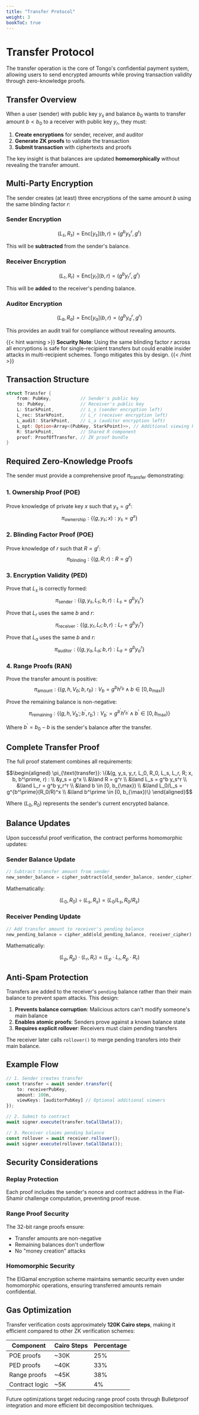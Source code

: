 ```yaml
---
title: "Transfer Protocol"
weight: 3
bookToC: true
---
```


# Transfer Protocol

The transfer operation is the core of Tongo's confidential payment system, allowing users to send encrypted amounts while proving transaction validity through zero-knowledge proofs.

## Transfer Overview

When a user (sender) with public key $y_s$ and balance $b_0$ wants to transfer amount $b < b_0$ to a receiver with public key $y_r$, they must:

1. **Create encryptions** for sender, receiver, and auditor
2. **Generate ZK proofs** to validate the transaction
3. **Submit transaction** with ciphertexts and proofs

The key insight is that balances are updated **homomorphically** without revealing the transfer amount.

## Multi-Party Encryption

The sender creates (at least) three encryptions of the same amount $b$ using the same blinding factor $r$:

### Sender Encryption
$$(\mathit{L_s}, \mathit{R_s}) = \text{Enc}[y_s](b, r) = (g^b y_s^r, g^r)$$

This will be **subtracted** from the sender's balance.

### Receiver Encryption  
$$(\mathit{L_r}, \mathit{R_r}) = \text{Enc}[y_r](b, r) = (g^b y_r^r, g^r)$$

This will be **added** to the receiver's pending balance.

### Auditor Encryption
$$(\mathit{L_a}, \mathit{R_a}) = \text{Enc}[y_a](b, r) = (g^b y_a^r, g^r)$$

This provides an audit trail for compliance without revealing amounts.

{{< hint warning >}}
**Security Note**: Using the same blinding factor $r$ across all encryptions is safe for single-recipient transfers but could enable insider attacks in multi-recipient schemes. Tongo mitigates this by design.
{{< /hint >}}

## Transaction Structure

```rust
struct Transfer {
    from: PubKey,           // Sender's public key
    to: PubKey,             // Receiver's public key  
    L: StarkPoint,          // L_s (sender encryption left)
    L_rec: StarkPoint,      // L_r (receiver encryption left)
    L_audit: StarkPoint,    // L_a (auditor encryption left)
    L_opt: Option<Array<(PubKey, StarkPoint)>>, // Additional viewing keys
    R: StarkPoint,          // Shared R component
    proof: ProofOfTransfer, // ZK proof bundle
}
```

## Required Zero-Knowledge Proofs

The sender must provide a comprehensive proof $\pi_{\text{transfer}}$ demonstrating:

### 1. Ownership Proof (POE)
Prove knowledge of private key $x$ such that $y_s = g^x$:
$$\pi_{\text{ownership}}: \{(g, y_s; x) : y_s = g^x\}$$

### 2. Blinding Factor Proof (POE)  
Prove knowledge of $r$ such that $R = g^r$:
$$\pi_{\text{blinding}}: \{(g, R; r) : R = g^r\}$$

### 3. Encryption Validity (PED)
Prove that $L_s$ is correctly formed:
$$\pi_{\text{sender}}: \{(g, y_s, L_s; b, r) : L_s = g^b y_s^r\}$$

Prove that $L_r$ uses the same $b$ and $r$:
$$\pi_{\text{receiver}}: \{(g, y_r, L_r; b, r) : L_r = g^b y_r^r\}$$

Prove that $L_a$ uses the same $b$ and $r$:
$$\pi_{\text{auditor}}: \{(g, y_a, L_a; b, r) : L_a = g^b y_a^r\}$$

### 4. Range Proofs (RAN)
Prove the transfer amount is positive:
$$\pi_{\text{amount}}: \{(g, h, V_b; b, r_b) : V_b = g^b h^{r_b} \land b \in [0, b_{\max})\}$$

Prove the remaining balance is non-negative:
$$\pi_{\text{remaining}}: \{(g, h, V_{b^\prime}; b^\prime, r_{b^\prime}) : V_{b^\prime} = g^{b^\prime} h^{r_{b^\prime}} \land b^\prime \in [0, b_{\max})\}$$

Where $b^\prime = b_0 - b$ is the sender's balance after the transfer.

## Complete Transfer Proof

The full proof statement combines all requirements:

$$\begin{aligned}
\pi_{\text{transfer}}: \{&(g, y_s, y_r, L_0, R_0, L_s, L_r, R; x, b, b^\prime, r) : \\
&y_s = g^x \\
&\land R = g^r \\
&\land L_s = g^b y_s^r \\
&\land L_r = g^b y_r^r \\
&\land b \in [0, b_{\max}) \\
&\land L_0/L_s = g^{b^\prime}(R_0/R)^x \\
&\land b^\prime \in [0, b_{\max})\}
\end{aligned}$$

Where $(L_0, R_0)$ represents the sender's current encrypted balance.

## Balance Updates

Upon successful proof verification, the contract performs homomorphic updates:

### Sender Balance Update
```rust
// Subtract transfer amount from sender
new_sender_balance = cipher_subtract(old_sender_balance, sender_cipher);
```

Mathematically:

$$(L_0, R_0) \div (L_s, R_s) = (L_0/L_s, R_0/R_s)$$

### Receiver Pending Update
```rust  
// Add transfer amount to receiver's pending balance
new_pending_balance = cipher_add(old_pending_balance, receiver_cipher);
```

Mathematically:

$$(L_p, R_p) \cdot (L_r, R_r) = (L_p \cdot L_r, R_p \cdot R_r)$$

## Anti-Spam Protection

Transfers are added to the receiver's `pending` balance rather than their main balance to prevent spam attacks. This design:

1. **Prevents balance corruption**: Malicious actors can't modify someone's main balance
2. **Enables atomic proofs**: Senders prove against a known balance state
3. **Requires explicit rollover**: Receivers must claim pending transfers

The receiver later calls `rollover()` to merge pending transfers into their main balance.

## Example Flow

```typescript
// 1. Sender creates transfer
const transfer = await sender.transfer({
    to: receiverPubKey,
    amount: 100n,
    viewKeys: [auditorPubKey] // Optional additional viewers
});

// 2. Submit to contract
await signer.execute(transfer.toCallData());

// 3. Receiver claims pending balance
const rollover = await receiver.rollover();
await signer.execute(rollover.toCallData());
```

## Security Considerations

### Replay Protection
Each proof includes the sender's nonce and contract address in the Fiat-Shamir challenge computation, preventing proof reuse.

### Range Proof Security
The 32-bit range proofs ensure:
- Transfer amounts are non-negative
- Remaining balances don't underflow
- No "money creation" attacks

### Homomorphic Security
The ElGamal encryption scheme maintains semantic security even under homomorphic operations, ensuring transferred amounts remain confidential.

## Gas Optimization

Transfer verification costs approximately **120K Cairo steps**, making it efficient compared to other ZK verification schemes:

| Component | Cairo Steps | Percentage |
|-----------|-------------|------------|
| POE proofs | ~30K | 25% |
| PED proofs | ~40K | 33% |  
| Range proofs | ~45K | 38% |
| Contract logic | ~5K | 4% |

Future optimizations target reducing range proof costs through Bulletproof integration and more efficient bit decomposition techniques.